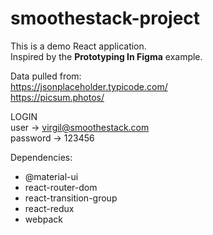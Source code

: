 # smoothestack-project
This is a demo React application. <br />
Inspired by the <strong>Prototyping In Figma</strong> example.

Data pulled from: <br />
https://jsonplaceholder.typicode.com/ <br />
https://picsum.photos/

LOGIN <br />
user -> virgil@smoothestack.com <br />
password -> 123456

Dependencies: <br />
- @material-ui <br />
- react-router-dom <br />
- react-transition-group <br/>
- react-redux <br />
- webpack <br />
